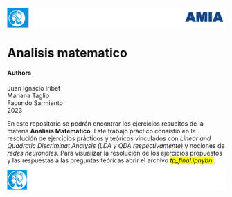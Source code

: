 ![header](doc/LogoHeader.png)

# Analisis matematico

#### Authors
Juan Ignacio Iribet <br>
Mariana Taglio <br>
Facundo Sarmiento <br>
2023

<p>En este repositorio se podrán encontrar los ejercicios resueltos de la materia <strong> Análisis Matemático</strong>.  Este trabajo práctico consistió en la resolución de ejercicios prácticos y teóricos vinculados con <em> Linear and Quadratic Discriminat Analysis (LDA y QDA respectivamente)</em> y nociones de <em>redes neuronales</em>. Para visualizar la resolución de los ejercicios propuestos y las respuestas a las preguntas teóricas abrir el archivo <mark><em>tp_final.ipnybn</em> </mark>.
</p>

![footer](doc/LogoFooter.png)
